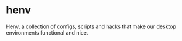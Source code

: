 # henv
Henv, a collection of configs, scripts and hacks that make our desktop environments functional and nice.
